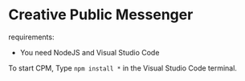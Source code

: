 # Creative Public Messenger

requirements:

* You need NodeJS and Visual Studio Code

To start CPM, Type ``npm install *`` in the Visual Studio Code terminal.
